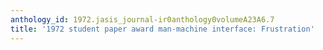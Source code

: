 ```yaml
---
anthology_id: 1972.jasis_journal-ir0anthology0volumeA23A6.7
title: '1972 student paper award man-machine interface: Frustration'
---
```

